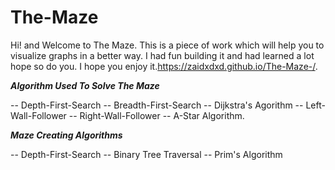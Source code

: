 # The-Maze

Hi! and Welcome to The Maze. This is a piece of work which will help you to visualize graphs in a better way. I had fun building it and had learned a lot hope so do you. I hope you enjoy it.https://zaidxdxd.github.io/The-Maze-/. 


***Algorithm Used To Solve The Maze***

-- Depth-First-Search
-- Breadth-First-Search
-- Dijkstra's Agorithm 
-- Left-Wall-Follower
-- Right-Wall-Follower
-- A-Star Algorithm.
  
***Maze Creating Algorithms***

-- Depth-First-Search
-- Binary Tree Traversal
-- Prim's Algorithm
  
